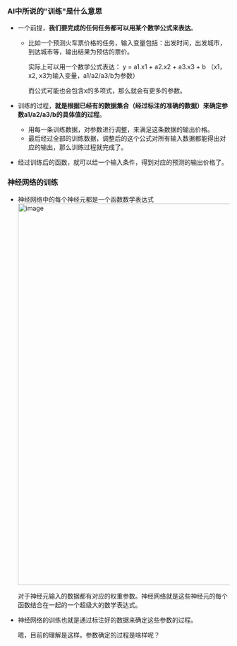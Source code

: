 ### AI中所说的"训练"是什么意思

* 一个前提，**我们要完成的任何任务都可以用某个数学公式来表达**。
  * 比如一个预测火车票价格的任务，输入变量包括：出发时间，出发城市，到达城市等，输出结果为预估的票价。

    实际上可以用一个数学公式表达： y = a1.x1 + a2.x2 + a3.x3 + b （x1，x2, x3为输入变量，a1/a2/a3/b为参数）

    而公式可能也会包含x的多项式，那么就会有更多的参数。

* 训练的过程，**就是根据已经有的数据集合（经过标注的准确的数据）来确定参数a1/a2/a3/b的具体值的过程**。
  * 用每一条训练数据，对参数进行调整，来满足这条数据的输出价格。
  * 最后经过全部的训练数据，调整后的这个公式对所有输入数据都能得出对应的输出，那么训练过程就完成了。

* 经过训练后的函数，就可以给一个输入条件，得到对应的预测的输出价格了。


### 神经网络的训练 
* 神经网络中的每个神经元都是一个函数数学表达式
  <img width="863" alt="image" src="https://github.com/MaxGYX/Road2Next/assets/158791943/a26669ab-af0f-4f27-bf59-7aad4176e5ce">

  对于神经元输入的数据都有对应的权重参数。神经网络就是这些神经元的每个函数结合在一起的一个超级大的数学表达式。

* 神经网络的训练也就是通过标注好的数据来确定这些参数的过程。

  嗯，目前的理解是这样。参数确定的过程是啥样呢？



